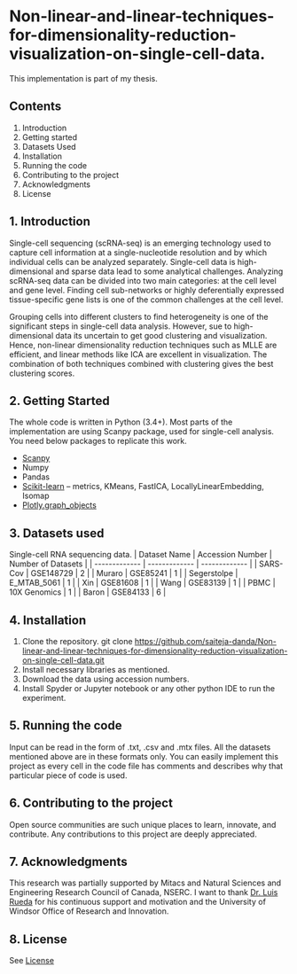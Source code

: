 # Non-linear-and-linear-techniques-for-dimensionality-reduction-visualization-on-single-cell-data.
This implementation is part of my thesis.

## Contents
1. Introduction
2. Getting started
3. Datasets Used
4. Installation
5. Running the code
6. Contributing to the project
7. Acknowledgments
8. License

## 1. Introduction
Single-cell sequencing (scRNA-seq) is an emerging technology used to capture cell information at a single-nucleotide resolution and by which individual cells can be analyzed separately. Single-cell data is high-dimensional and sparse data lead to some analytical challenges. Analyzing scRNA-seq data can be divided into two main categories: at the cell level and gene level. Finding cell sub-networks or highly deferentially expressed tissue-specific gene lists is one of the common challenges at the cell level.

Grouping cells into different clusters to find heterogeneity is one of the significant steps in single-cell data analysis. However, sue to high-dimensional data its uncertain to get good clustering and visualization. Hence, non-linear dimensionality reduction techniques such as MLLE are efficient, and linear methods like ICA are excellent in visualization. The combination of both techniques combined with clustering gives the best clustering scores. 

## 2. Getting Started
The whole code is written in Python (3.4+).
Most parts of the implementation are using Scanpy package, used for single-cell analysis.
You need below packages to replicate this work.
- [Scanpy](https://scanpy.readthedocs.io/en/stable/)
- Numpy
- Pandas
- [Scikit-learn](https://scikit-learn.org/stable/) – metrics, KMeans, FastICA, LocallyLinearEmbedding, Isomap
- [Plotly.graph_objects](https://plotly.com/python/graph-objects/) 

## 3. Datasets used
Single-cell RNA sequencing data.
| Dataset Name  | Accession Number | Number of Datasets |
| ------------- | ------------- | ------------- |
| SARS-Cov  | GSE148729  | 2 |
| Muraro  | GSE85241  | 1 |
| Segerstolpe  | E_MTAB_5061  | 1 |
| Xin  | GSE81608  | 1 |
| Wang  | GSE83139  | 1 |
| PBMC  | 10X Genomics  | 1 |
| Baron  | GSE84133  | 6 |

## 4. Installation
1.	Clone the repository.
git clone https://github.com/saiteja-danda/Non-linear-and-linear-techniques-for-dimensionality-reduction-visualization-on-single-cell-data.git
3.	Install necessary libraries as mentioned.
4.	Download the data using accession numbers.
5.	Install Spyder or Jupyter notebook or any other python IDE to run the experiment.

## 5. Running the code
Input can be read in the form of .txt, .csv and .mtx files. All the datasets mentioned above are in these formats only.
You can easily implement this project as every cell in the code file has comments and describes why that particular piece of code is used.

## 6. Contributing to the project
Open source communities are such unique places to learn, innovate, and contribute. Any contributions to this project are deeply appreciated.

## 7. Acknowledgments
This research was partially supported by Mitacs and Natural Sciences and Engineering Research Council of Canada, NSERC. I want to thank [Dr. Luis Rueda](https://luisrueda.myweb.cs.uwindsor.ca/) for his continuous support and motivation and the University of Windsor Office of Research and Innovation.

## 8. License
  See [License](https://github.com/saiteja-danda/Non-linear-and-linear-techniques-for-dimensionality-reduction-visualization-on-single-cell-data./blob/main/LICENSE)
